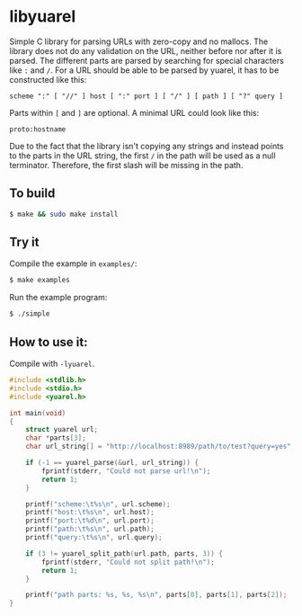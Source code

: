 # libyuarel

Simple C library for parsing URLs with zero-copy and no mallocs. The library
does not do any validation on the URL, neither before nor after it is parsed.
The different parts are parsed by searching for special characters like `:`
and `/`. For a URL should be able to be parsed by yuarel, it has to be
constructed like this:

`scheme ":" [ "//" ] host [ ":" port ] [ "/" ] [ path ] [ "?" query ]`

Parts within `[` and `]` are optional. A minimal URL could look like this:

`proto:hostname`

Due to the fact that the library isn't copying any strings and instead points
to the parts in the URL string, the first `/` in the path will be used as a
null terminator. Therefore, the first slash will be missing in the path.

## To build

```sh
$ make && sudo make install
```

## Try it

Compile the example in `examples/`:

```sh
$ make examples
```

Run the example program:

```sh
$ ./simple
```

## How to use it:

Compile with `-lyuarel`.

```C
#include <stdlib.h>
#include <stdio.h>
#include <yuarel.h>

int main(void)
{
	struct yuarel url;
	char *parts[3];
	char url_string[] = "http://localhost:8989/path/to/test?query=yes";

	if (-1 == yuarel_parse(&url, url_string)) {
		fprintf(stderr, "Could not parse url!\n");
		return 1;
	}

	printf("scheme:\t%s\n", url.scheme);
	printf("host:\t%s\n", url.host);
	printf("port:\t%d\n", url.port);
	printf("path:\t%s\n", url.path);
	printf("query:\t%s\n", url.query);

	if (3 != yuarel_split_path(url.path, parts, 3)) {
		fprintf(stderr, "Could not split path!\n");
		return 1;
	}

	printf("path parts: %s, %s, %s\n", parts[0], parts[1], parts[2]);
}

```

